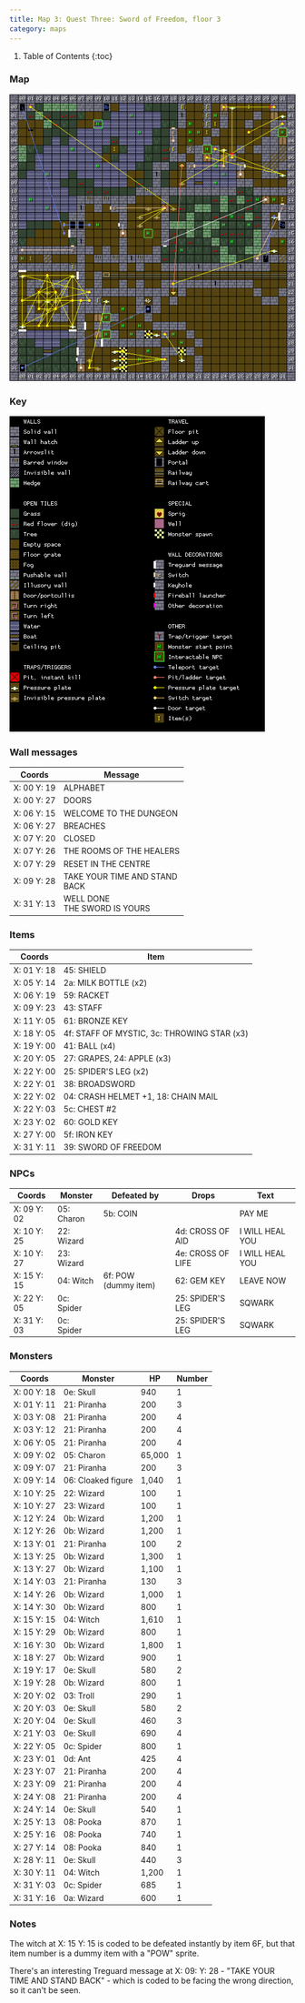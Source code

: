 ```yaml
---
title: Map 3: Quest Three: Sword of Freedom, floor 3
category: maps
---
```


1. Table of Contents
{:toc}

### Map

![Knightmare map 3: Quest Three: Sword of Freedom, floor 3](../images/Knightmare_map_3.png "Quest Three: Sword of Freedom, floor 3")

### Key

![Knightmare map key](../images/Knightmare_map_key.png "Map key")

### Wall messages

 Coords      | Message                 
-------------|-------------------------
 X: 00 Y: 19 | ALPHABET
 X: 00 Y: 27 | DOORS
 X: 06 Y: 15 | WELCOME TO THE DUNGEON
 X: 06 Y: 27 | BREACHES
 X: 07 Y: 20 | CLOSED
 X: 07 Y: 26 | THE ROOMS OF THE HEALERS
 X: 07 Y: 29 | RESET IN THE CENTRE
 X: 09 Y: 28 | TAKE YOUR TIME AND STAND<br>BACK
 X: 31 Y: 13 | WELL DONE<br>THE SWORD IS YOURS

### Items

 Coords      | Item       
-------------|------------
 X: 01 Y: 18 | 45: SHIELD
 X: 05 Y: 14 | 2a: MILK BOTTLE (x2)
 X: 06 Y: 19 | 59: RACKET
 X: 09 Y: 23 | 43: STAFF
 X: 11 Y: 05 | 61: BRONZE KEY
 X: 18 Y: 05 | 4f: STAFF OF MYSTIC, 3c: THROWING STAR (x3)
 X: 19 Y: 00 | 41: BALL (x4)
 X: 20 Y: 05 | 27: GRAPES, 24: APPLE (x3)
 X: 22 Y: 00 | 25: SPIDER'S LEG (x2)
 X: 22 Y: 01 | 38: BROADSWORD
 X: 22 Y: 02 | 04: CRASH HELMET +1, 18: CHAIN MAIL
 X: 22 Y: 03 | 5c: CHEST #2
 X: 23 Y: 02 | 60: GOLD KEY
 X: 27 Y: 00 | 5f: IRON KEY
 X: 31 Y: 11 | 39: SWORD OF FREEDOM

### NPCs

 Coords      | Monster              | Defeated by            | Drops                  | Text
-------------|----------------------|------------------------|------------------------|--------
 X: 09 Y: 02 | 05: Charon           | 5b: COIN               |                        | PAY ME
 X: 10 Y: 25 | 22: Wizard           |                        | 4d: CROSS OF AID       | I WILL HEAL YOU
 X: 10 Y: 27 | 23: Wizard           |                        | 4e: CROSS OF LIFE      | I WILL HEAL YOU
 X: 15 Y: 15 | 04: Witch            | 6f: POW (dummy item)   | 62: GEM KEY            | LEAVE NOW
 X: 22 Y: 05 | 0c: Spider           |                        | 25: SPIDER'S LEG       | SQWARK
 X: 31 Y: 03 | 0c: Spider           |                        | 25: SPIDER'S LEG       | SQWARK

### Monsters

 Coords      | Monster              | HP     | Number
-------------|----------------------|--------|--------
 X: 00 Y: 18 | 0e: Skull            |    940 | 1
 X: 01 Y: 11 | 21: Piranha          |    200 | 3
 X: 03 Y: 08 | 21: Piranha          |    200 | 4
 X: 03 Y: 12 | 21: Piranha          |    200 | 4
 X: 06 Y: 05 | 21: Piranha          |    200 | 4
 X: 09 Y: 02 | 05: Charon           | 65,000 | 1
 X: 09 Y: 07 | 21: Piranha          |    200 | 3
 X: 09 Y: 14 | 06: Cloaked figure   |  1,040 | 1
 X: 10 Y: 25 | 22: Wizard           |    100 | 1
 X: 10 Y: 27 | 23: Wizard           |    100 | 1
 X: 12 Y: 24 | 0b: Wizard           |  1,200 | 1
 X: 12 Y: 26 | 0b: Wizard           |  1,200 | 1
 X: 13 Y: 01 | 21: Piranha          |    100 | 2
 X: 13 Y: 25 | 0b: Wizard           |  1,300 | 1
 X: 13 Y: 27 | 0b: Wizard           |  1,100 | 1
 X: 14 Y: 03 | 21: Piranha          |    130 | 3
 X: 14 Y: 26 | 0b: Wizard           |  1,000 | 1
 X: 14 Y: 30 | 0b: Wizard           |    800 | 1
 X: 15 Y: 15 | 04: Witch            |  1,610 | 1
 X: 15 Y: 29 | 0b: Wizard           |    800 | 1
 X: 16 Y: 30 | 0b: Wizard           |  1,800 | 1
 X: 18 Y: 27 | 0b: Wizard           |    900 | 1
 X: 19 Y: 17 | 0e: Skull            |    580 | 2
 X: 19 Y: 28 | 0b: Wizard           |    800 | 1
 X: 20 Y: 02 | 03: Troll            |    290 | 1
 X: 20 Y: 03 | 0e: Skull            |    580 | 2
 X: 20 Y: 04 | 0e: Skull            |    460 | 3
 X: 21 Y: 03 | 0e: Skull            |    690 | 4
 X: 22 Y: 05 | 0c: Spider           |    800 | 1
 X: 23 Y: 01 | 0d: Ant              |    425 | 4
 X: 23 Y: 07 | 21: Piranha          |    200 | 4
 X: 23 Y: 09 | 21: Piranha          |    200 | 4
 X: 24 Y: 08 | 21: Piranha          |    200 | 4
 X: 24 Y: 14 | 0e: Skull            |    540 | 1
 X: 25 Y: 13 | 08: Pooka            |    870 | 1
 X: 25 Y: 16 | 08: Pooka            |    740 | 1
 X: 27 Y: 14 | 08: Pooka            |    840 | 1
 X: 28 Y: 11 | 0e: Skull            |    440 | 3
 X: 30 Y: 11 | 04: Witch            |  1,200 | 1
 X: 31 Y: 03 | 0c: Spider           |    685 | 1
 X: 31 Y: 16 | 0a: Wizard           |    600 | 1

### Notes

The witch at X: 15 Y: 15 is coded to be defeated instantly by item 6F, but that
item number is a dummy item with a "POW" sprite.

There's an interesting Treguard message at X: 09: Y: 28 - "TAKE YOUR TIME AND
STAND BACK" - which is coded to be facing the wrong direction, so it can't be
seen.
